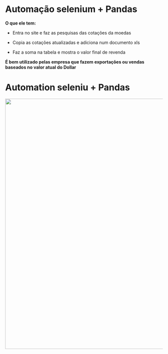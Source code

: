 # Automação selenium + Pandas

**O que ele tem:**

- Entra no site e faz as pesquisas das cotações da moedas

- Copia as cotações atualizadas e adiciona num documento xls

- Faz a soma na tabela e mostra o valor final de revenda

**É bem utilizado pelas empresa que fazem exportações ou vendas baseados no valor atual do Dollar**

# Automation seleniu + Pandas

<p align='center'>
  <img = width='800px' src='git.gif'>
 </p>
